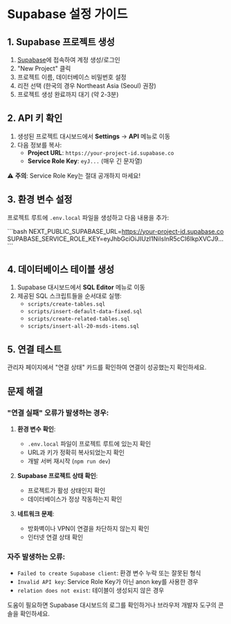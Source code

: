 # Supabase 설정 가이드

## 1. Supabase 프로젝트 생성

1. [Supabase](https://supabase.com)에 접속하여 계정 생성/로그인
2. "New Project" 클릭
3. 프로젝트 이름, 데이터베이스 비밀번호 설정
4. 리전 선택 (한국의 경우 Northeast Asia (Seoul) 권장)
5. 프로젝트 생성 완료까지 대기 (약 2-3분)

## 2. API 키 확인

1. 생성된 프로젝트 대시보드에서 **Settings** → **API** 메뉴로 이동
2. 다음 정보를 복사:
   - **Project URL**: `https://your-project-id.supabase.co`
   - **Service Role Key**: `eyJ...` (매우 긴 문자열)

⚠️ **주의**: Service Role Key는 절대 공개하지 마세요!

## 3. 환경 변수 설정

프로젝트 루트에 `.env.local` 파일을 생성하고 다음 내용을 추가:

\`\`\`bash
NEXT_PUBLIC_SUPABASE_URL=https://your-project-id.supabase.co
SUPABASE_SERVICE_ROLE_KEY=eyJhbGciOiJIUzI1NiIsInR5cCI6IkpXVCJ9...
\`\`\`

## 4. 데이터베이스 테이블 생성

1. Supabase 대시보드에서 **SQL Editor** 메뉴로 이동
2. 제공된 SQL 스크립트들을 순서대로 실행:
   - `scripts/create-tables.sql`
   - `scripts/insert-default-data-fixed.sql`
   - `scripts/create-related-tables.sql`
   - `scripts/insert-all-20-msds-items.sql`

## 5. 연결 테스트

관리자 페이지에서 "연결 상태" 카드를 확인하여 연결이 성공했는지 확인하세요.

## 문제 해결

### "연결 실패" 오류가 발생하는 경우:

1. **환경 변수 확인**:
   - `.env.local` 파일이 프로젝트 루트에 있는지 확인
   - URL과 키가 정확히 복사되었는지 확인
   - 개발 서버 재시작 (`npm run dev`)

2. **Supabase 프로젝트 상태 확인**:
   - 프로젝트가 활성 상태인지 확인
   - 데이터베이스가 정상 작동하는지 확인

3. **네트워크 문제**:
   - 방화벽이나 VPN이 연결을 차단하지 않는지 확인
   - 인터넷 연결 상태 확인

### 자주 발생하는 오류:

- `Failed to create Supabase client`: 환경 변수 누락 또는 잘못된 형식
- `Invalid API key`: Service Role Key가 아닌 anon key를 사용한 경우
- `relation does not exist`: 테이블이 생성되지 않은 경우

도움이 필요하면 Supabase 대시보드의 로그를 확인하거나 브라우저 개발자 도구의 콘솔을 확인하세요.
